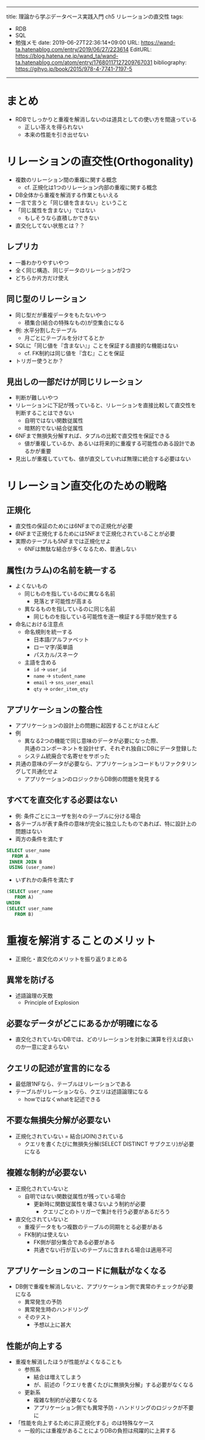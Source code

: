 ---
title: 理論から学ぶデータベース実践入門 ch5 リレーションの直交性
tags:
- RDB
- SQL
- 勉強メモ
date: 2019-06-27T22:36:14+09:00
URL: https://wand-ta.hatenablog.com/entry/2019/06/27/223614
EditURL: https://blog.hatena.ne.jp/wand_ta/wand-ta.hatenablog.com/atom/entry/17680117127209767031
bibliography: https://gihyo.jp/book/2015/978-4-7741-7197-5
-------------------------------------

# まとめ

- RDBでしっかりと重複を解消しないのは道具としての使い方を間違っている
    - 正しい答えを得られない
    - 本来の性能を引き出せない


# リレーションの直交性(Orthogonality)

- 複数のリレーション間の重複に関する概念
    - cf. 正規化は1つのリレーション内部の重複に関する概念
- DB全体から重複を解消する作業ともいえる
- 一言で言うと「同じ値を含まない」ということ
- 「同じ属性を含まない」ではない
    - もしそうなら直積しかできない
- 直交化してない状態とは？？


## レプリカ

- 一番わかりやすいやつ
- 全く同じ構造、同じデータのリレーションが2つ
- どちらか片方だけ使え


## 同じ型のリレーション

- 同じ型だが重複データをもたないやつ
    - 積集合(結合の特殊なもの)が空集合になる
- 例: 水平分割したテーブル
    - 月ごとにテーブルを分けてるとか
- SQLに「同じ値を『含まない』」ことを保証する直接的な機能はない
    - cf. FK制約は同じ値を『含む』ことを保証
- トリガー使うとか？


## 見出しの一部だけが同じリレーション

- 判断が難しいやつ
- リレーションに下記が残っていると、リレーションを直接比較して直交性を判断することはできない
    - 自明ではない関数従属性
    - 暗黙的でない結合従属性
- 6NFまで無損失分解すれば、タプルの比較で直交性を保証できる
    - 値が重複しているか、あるいは将来的に重複する可能性のある設計であるかが重要
- 見出しが重複していても、値が直交していれば無理に統合する必要はない


# リレーション直交化のための戦略

## 正規化

- 直交性の保証のためには6NFまでの正規化が必要
- 6NFまで正規化するためには5NFまで正規化されていることが必要
- 実際のテーブルも5NFまでは正規化せよ
    - 6NFは無駄な結合が多くなるため、普通しない

## 属性(カラム)の名前を統一する

- よくないもの
    - 同じものを指しているのに異なる名前
        - 見落とす可能性が高まる
    - 異なるものを指しているのに同じ名前
        - 同じものを指している可能性を逐一検証する手間が発生する
- 命名における注意点
    - 命名規則を統一する
        - 日本語/アルファベット
        - ローマ字/英単語
        - パスカル/スネーク
    - 主語を含める
        - `id` -> `user_id`
        - `name` -> `student_name`
        - `email` -> `sns_user_email`
        - `qty` -> `order_item_qty`


## アプリケーションの整合性

- アプリケーションの設計上の問題に起因することがほとんど
- 例
    - 異なる2つの機能で同じ意味のデータが必要になった際、  
        共通のコンポーネントを設計せず、それぞれ独自にDBにデータ登録した
    - システム統廃合で名寄せをサボった
- 共通の意味のデータが必要なら、アプリケーションコードもリファクタリングして共通化せよ
    - アプリケーションのロジックからDB側の問題を発見する


## すべてを直交化する必要はない

- 例: 条件ごとにユーザを別々のテーブルに分ける場合
- 各テーブルが表す条件の意味が完全に独立したものであれば、特に設計上の問題はない
- 両方の条件を満たす

```sql
SELECT user_name
  FROM A
 INNER JOIN B
 USING (user_name)
```

- いずれかの条件を満たす

```sql
(SELECT user_name
   FROM A)
UNION
(SELECT user_name
   FROM B)
```


# 重複を解消することのメリット

- 正規化・直交化のメリットを振り返りまとめる

## 異常を防げる

- 述語論理の天敵
    - Principle of Explosion


## 必要なデータがどこにあるかが明確になる

- 直交化されていないDBでは、どのリレーションを対象に演算を行えば良いのか一意に定まらない

## クエリの記述が宣言的になる

- 最低限1NFなら、テーブルはリレーションである
- テーブルがリレーションなら、クエリは述語論理になる
    - howではなくwhatを記述できる

## 不要な無損失分解が必要ない

- 正規化されていない = 結合(JOIN)されている
    - クエリを書くたびに無損失分解(SELECT DISTINCT サブクエリ)が必要になる


## 複雑な制約が必要ない

- 正規化されていないと
    - 自明ではない関数従属性が残っている場合
        - 更新時に関数従属性を壊さないよう制約が必要
            - クエリごとのトリガーで集計を行う必要があるだろう
- 直交化されていないと
    - 重複データをもつ複数のテーブルの同期をとる必要がある
    - FK制約は使えない
        - FK側が部分集合である必要がある
        - 共通でない行が互いのテーブルに含まれる場合は適用不可


## アプリケーションのコードに無駄がなくなる

- DB側で重複を解消しないと、アプリケーション側で異常のチェックが必要になる
    - 異常発生の予防
    - 異常発生時のハンドリング
    - そのテスト
        - 予想以上に甚大

## 性能が向上する

- 重複を解消したほうが性能がよくなることも
    - 参照系
        - 結合は増えてしまう
        - が、前述の「クエリを書くたびに無損失分解」する必要がなくなる
    - 更新系
        - 複雑な制約が必要なくなる
        - アプリケーション側でも異常予防・ハンドリングのロジックが不要に
- 「性能を向上するために非正規化する」のは特殊なケース
    - 一般的には重複があることによりDBの負担は飛躍的に上昇する
